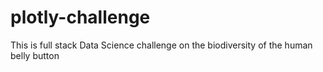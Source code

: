 # plotly-challenge
This is full stack Data Science challenge on the biodiversity of the human belly button
